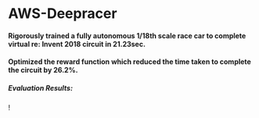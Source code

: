 # AWS-Deepracer

#### Rigorously trained a fully autonomous 1/18th scale race car to complete virtual re: Invent 2018 circuit in 21.23sec.

#### Optimized the reward function which reduced the time taken to complete the circuit by 26.2%.

##### Evaluation Results:

! [](EvaluationResultsImg1.png)

